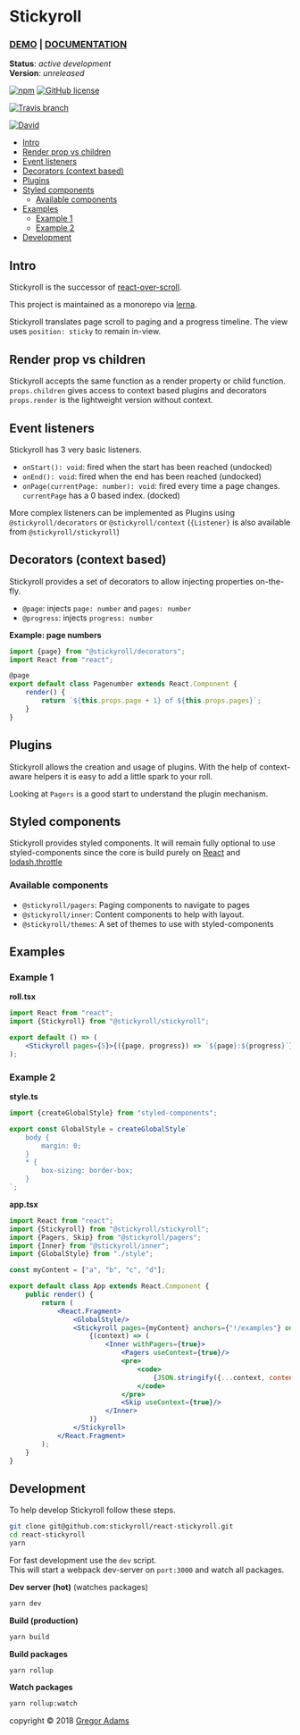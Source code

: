 # Stickyroll

### [DEMO](https://stickyroll.netlify.com/) | [DOCUMENTATION](https://stickyroll.github.io/react-stickyroll/)

**Status**: _active development_  
**Version**: _unreleased_

[![npm](https://img.shields.io/npm/v/@stickyroll/react-stickyroll.svg?style=for-the-badge)](https://www.npmjs.com/org/stickyroll)
[![GitHub license](https://img.shields.io/badge/license-MIT-blue.svg?style=for-the-badge)](https://raw.githubusercontent.com/sinnerschrader/dekk/master/LICENSE)

[![Travis branch](https://img.shields.io/travis/stickyroll/react-stickyroll/master.svg?style=for-the-badge)](https://travis-ci.org/stickyroll/react-stickyroll)

[![David](https://img.shields.io/david/dev/stickyroll/react-stickyroll.svg?style=for-the-badge)](https://github.com/stickyroll/react-stickyroll)

<!-- toc -->

- [Intro](#intro)
- [Render prop vs children](#render-prop-vs-children)
- [Event listeners](#event-listeners)
- [Decorators (context based)](#decorators-context-based)
- [Plugins](#plugins)
- [Styled components](#styled-components)
  * [Available components](#available-components)
- [Examples](#examples)
  * [Example 1](#example-1)
  * [Example 2](#example-2)
- [Development](#development)

<!-- tocstop -->

## Intro

Stickyroll is the successor of [react-over-scroll](https://github.com/pixelass/react-over-scroll/).

This project is maintained as a monorepo via [lerna](https://github.com/lerna/lerna).

Stickyroll translates page scroll to paging and a progress timeline.
The view uses `position: sticky` to remain in-view.

## Render prop vs children

Stickyroll accepts the same function as a render property or child function.  
`props.children` gives access to context based plugins and decorators
`props.render` is the lightweight version without context.

## Event listeners

Stickyroll has 3 very basic listeners.

-   `onStart(): void`: fired when the start has been reached (undocked)
-   `onEnd(): void`: fired when the end has been reached (undocked)
-   `onPage(currentPage: number): void`: fired every time a page changes. `currentPage` has a 0 based index. (docked)

More complex listeners can be implemented as Plugins using `@stickyroll/decorators` or `@stickyroll/context`
(`{Listener}` is also available from `@stickyroll/stickyroll`)

## Decorators (context based)

Stickyroll provides a set of decorators to allow injecting properties on-the-fly.

-   `@page`: injects `page: number` and `pages: number`
-   `@progress`: injects `progress: number`

**Example: page numbers**

```js
import {page} from "@stickyroll/decorators";
import React from "react";

@page
export default class Pagenumber extends React.Component {
	render() {
		return `${this.props.page + 1} of ${this.props.pages}`;
	}
}
```

## Plugins

Stickyroll allows the creation and usage of plugins. With the help of context-aware
helpers it is easy to add a little spark to your roll.

Looking at `Pagers` is a good start to understand the plugin mechanism.

## Styled components

Stickyroll provides styled components. It will remain fully optional to use styled-components since
the core is build purely on [React](https://www.npmjs.com/package/react) and [lodash.throttle](https://www.npmjs.com/package/lodash.throttle)

### Available components

-   `@stickyroll/pagers`: Paging components to navigate to pages
-   `@stickyroll/inner`: Content components to help with layout.
-   `@stickyroll/themes`: A set of themes to use with styled-components

## Examples

### Example 1

**roll.tsx**

```jsx
import React from "react";
import {Stickyroll} from "@stickyroll/stickyroll";

export default () => (
	<Stickyroll pages={5}>{({page, progress}) => `${page}:${progress}`}</Stickyroll>
);
```

### Example 2

**style.ts**

```jsx
import {createGlobalStyle} from "styled-components";

export const GlobalStyle = createGlobalStyle`
	body {
		margin: 0;
	}
	* {
		box-sizing: border-box;
	}
`;
```

**app.tsx**

```jsx
import React from "react";
import {Stickyroll} from "@stickyroll/stickyroll";
import {Pagers, Skip} from "@stickyroll/pagers";
import {Inner} from "@stickyroll/inner";
import {GlobalStyle} from "./style";

const myContent = ["a", "b", "c", "d"];

export default class App extends React.Component {
	public render() {
		return (
			<React.Fragment>
				<GlobalStyle/>
				<Stickyroll pages={myContent} anchors={"!/examples"} onPage={p => {console.log(p)}}>
					{(context) => (
						<Inner withPagers={true}>
							<Pagers useContext={true}/>
							<pre>
								<code>
									{JSON.stringify({...context, content: myContent[context.page]}, null, 2)}
								</code>
							</pre>
							<Skip useContext={true}/>
						</Inner>
					)}
				</Stickyroll>
			</React.Fragment>
		);
	}
}
```

## Development

To help develop Stickyroll follow these steps.

```bash
git clone git@github.com:stickyroll/react-stickyroll.git
cd react-stickyroll
yarn
```

For fast development use the `dev` script.  
This will start a webpack dev-server on `port:3000` and watch all packages.  

**Dev server (hot)** (watches packages)
```bash
yarn dev
```

**Build (production)**
```bash
yarn build
```

**Build packages**
```bash
yarn rollup
```

**Watch packages**
```bash
yarn rollup:watch
```

copyright © 2018 [Gregor Adams](https://github.com/pixelass)
